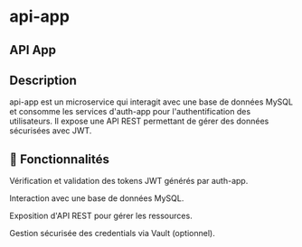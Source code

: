 # api-app
## API App

## Description

api-app est un microservice qui interagit avec une base de données MySQL et consomme les services d'auth-app pour l'authentification des utilisateurs. Il expose une API REST permettant de gérer des données sécurisées avec JWT.

## 📌 Fonctionnalités

Vérification et validation des tokens JWT générés par auth-app.

Interaction avec une base de données MySQL.

Exposition d'API REST pour gérer les ressources.

Gestion sécurisée des credentials via Vault (optionnel).
